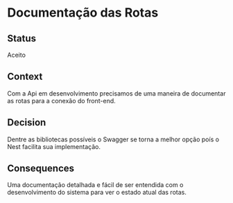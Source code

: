 # Documentação das Rotas

## Status

Aceito

## Context

Com a Api em desenvolvimento precisamos de uma maneira de documentar as rotas para a conexão do front-end.

## Decision

Dentre as bibliotecas possíveis o Swagger se torna a melhor opção poís o Nest facilita sua implementação.

## Consequences

Uma documentação detalhada e fácil de ser entendida com o desenvolvimento do sistema para ver o estado atual das rotas.
